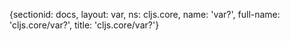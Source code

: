 {sectionid: docs, layout: var, ns: cljs.core, name: 'var?', full-name: 'cljs.core/var?',
  title: 'cljs.core/var?'}
